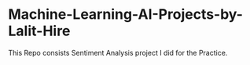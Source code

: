 # Machine-Learning-AI-Projects-by-Lalit-Hire
This Repo consists Sentiment Analysis project I did for the Practice. 
